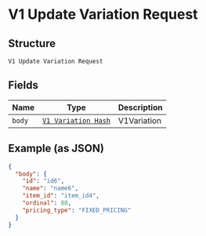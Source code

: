 
# V1 Update Variation Request

## Structure

`V1 Update Variation Request`

## Fields

| Name | Type | Description |
|  --- | --- | --- |
| `body` | [`V1 Variation Hash`](/doc/models/v1-variation.md) | V1Variation |

## Example (as JSON)

```json
{
  "body": {
    "id": "id6",
    "name": "name6",
    "item_id": "item_id4",
    "ordinal": 88,
    "pricing_type": "FIXED_PRICING"
  }
}
```

